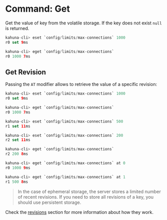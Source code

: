 
# Command: Get

Get the value of key from the volatile storage. If the key does not exist `null` is returned.

```swift
kahuna-cli> eset `config/limits/max-connections` 1000
r0 set 9ms

kahuna-cli> eget `config/limits/max-connections`
r0 1000 7ms
```

## Get Revision

Passing the `AT` modifier allows to retrieve the value of a specific revision:

```swift
kahuna-cli> eset `config/limits/max-connections` 1000
r0 set 9ms

kahuna-cli> eget `config/limits/max-connections`
r0 1000 7ms

kahuna-cli> eset `config/limits/max-connections` 500
r1 set 11ms

kahuna-cli> eset `config/limits/max-connections` 200
r2 set 11ms

kahuna-cli> eget `config/limits/max-connections`
r2 200 8ms

kahuna-cli> eget `config/limits/max-connections` at 0
r0 1000 9ms

kahuna-cli> eget `config/limits/max-connections` at 1
r1 500 8ms
```

> In the case of ephemeral storage, the server stores a limited number of recent revisions. If you need to store all revisions of a key, you should use persistent storage.

Check the [revisions](../../distributed-keyvalue-store/revisions) section for more information about how they work.